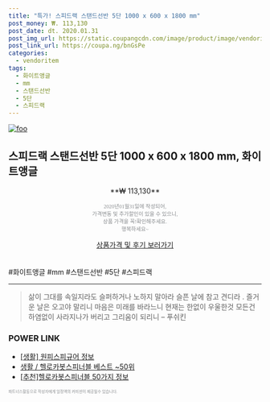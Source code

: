 ```yaml
--- 
title: "특가! 스피드랙 스탠드선반 5단 1000 x 600 x 1800 mm" 
post_money: ₩. 113,130 
post_date: dt. 2020.01.31 
post_img_url: https://static.coupangcdn.com/image/product/image/vendoritem/2019/04/15/3443730183/5942a9f0-e272-462a-b3a8-7b963273b8d5.jpg 
post_link_url: https://coupa.ng/bnGsPe 
categories: 
  - vendoritem 
tags: 
  - 화이트앵글 
  - mm 
  - 스탠드선반 
  - 5단 
  - 스피드랙 
--- 
```

[![foo](https://static.coupangcdn.com/image/product/image/vendoritem/2019/04/15/3443730183/5942a9f0-e272-462a-b3a8-7b963273b8d5.jpg)](https://coupa.ng/bnGsPe) 

## 스피드랙 스탠드선반 5단 1000 x 600 x 1800 mm, 화이트앵글 
<p style="text-align: center;">**₩ 113,130**</p> 
<p style="text-align: center;"><span style="color: #898c8f; font-family: Georgia,Times,serif; font-size: 0.75em;">2020년01월31일에 작성되어, <br>가격변동 및 추가할인이 있을 수 있으니,<br> 상품 가격을 꼭!확인해주세요.<br>행복하세요~</span> 
</p>	 
<div markdown="0" style="text-align: center;"><a href="https://coupa.ng/bnGsPe" class="btn btn--success">상품가격 및 후기 보러가기</a></div> 
<br><br> 
  #화이트앵글 #mm #스탠드선반 #5단 #스피드랙 
<hr> 

> 삶이 그대를 속일지라도 슬퍼하거나 노하지 말아라 슬픈 날에 참고 견디라 . 즐거운 날은 오고야 말리니 마음은 미래를 바라느니 현재는 한없이 우울한것 모든건 하염없이 사라지나가 버리고 그리움이 되리니 – 푸쉬킨 


### POWER LINK

* <a href="https://blog.naver.com/santokki14/221770471647" target="_blank"> [생활] 원피스피규어 정보 </a>
* <a href="https://blog.naver.com/santokki14/221787855330" target="_blank">생활 / 헬로카봇스피너블 베스트 ~50위</a>
* <a href="https://blog.naver.com/fasyy4321/221787855312" target="_blank">[추천]헬로카봇스피너블 50가지 정보</a>

<span style="color: #898c8f; font-family: Georgia,Times,serif; font-size: 0.55em;">파트너스활동으로 작성자에게 일정액의 커미션이 제공될수 있습니다.</span> 
